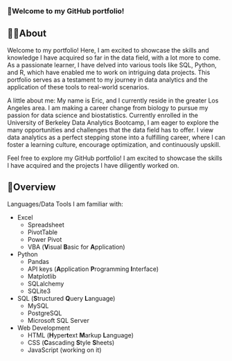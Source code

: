 ### 🤗Welcome to my GitHub portfolio!

## 🙋‍♂️About
Welcome to my portfolio! Here, I am excited to showcase the skills and knowledge I have acquired so far in the data field, with a lot more to come. As a passionate learner, I have delved into various tools like SQL, Python, and R, which have enabled me to work on intriguing data projects. This portfolio serves as a testament to my journey in data analytics and the application of these tools to real-world scenarios.

A little about me: My name is Eric, and I currently reside in the greater Los Angeles area. I am making a career change from biology to pursue my passion for data science and biostatistics. Currently enrolled in the University of Berkeley Data Analytics Bootcamp, I am eager to explore the many opportunities and challenges that the data field has to offer. I view data analytics as a perfect stepping stone into a fulfilling career, where I can foster a learning culture, encourage optimization, and continuously upskill.

Feel free to explore my GitHub portfolio! I am excited to showcase the skills I have acquired and the projects I have diligently worked on.

## 📁Overview
Languages/Data Tools I am familiar with:
* Excel
   * Spreadsheet
   * PivotTable
   * Power Pivot
   * VBA (**V**isual **B**asic for **A**pplication)
* Python
   * Pandas
   * API keys (**A**pplication **P**rogramming **I**nterface)
   * Matplotlib
   * SQLalchemy
   * SQLite3
* SQL (**S**tructured **Q**uery **L**anguage)
   * MySQL
   * PostgreSQL
   * Microsoft SQL Server
* Web Development
   * HTML (**H**yper**t**ext **M**arkup **L**anguage)
   * CSS (**C**ascading **S**tyle **S**heets)
   * JavaScript (working on it)
